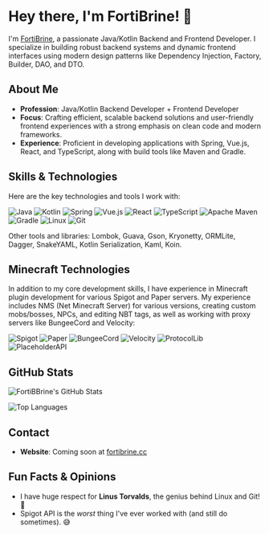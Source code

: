 # Hey there, I'm FortiBrine! 👋

I'm [FortiBrine](https://github.com/FortiBrine), a passionate Java/Kotlin Backend and Frontend Developer. I specialize in building robust backend systems and dynamic frontend interfaces using modern design patterns like Dependency Injection, Factory, Builder, DAO, and DTO.

## About Me
- **Profession**: Java/Kotlin Backend Developer + Frontend Developer
- **Focus**: Crafting efficient, scalable backend solutions and user-friendly frontend experiences with a strong emphasis on clean code and modern frameworks.
- **Experience**: Proficient in developing applications with Spring, Vue.js, React, and TypeScript, along with build tools like Maven and Gradle.

## Skills & Technologies
Here are the key technologies and tools I work with:

![Java](https://img.shields.io/badge/java-%23ED8B00.svg?style=for-the-badge&logo=openjdk&logoColor=white)
![Kotlin](https://img.shields.io/badge/Kotlin-9A00F5.svg?style=for-the-badge&logo=kotlin&logoColor=white)
![Spring](https://img.shields.io/badge/spring-%236DB33F.svg?style=for-the-badge&logo=spring&logoColor=white)
![Vue.js](https://img.shields.io/badge/Vue.js-4FC08D?style=for-the-badge&logo=vue.js&logoColor=white)
![React](https://img.shields.io/badge/React-61DAFB?style=for-the-badge&logo=react&logoColor=black)
![TypeScript](https://img.shields.io/badge/TypeScript-3178C6?style=for-the-badge&logo=typescript&logoColor=white)
![Apache Maven](https://img.shields.io/badge/Apache%20Maven-C71A36?style=for-the-badge&logo=Apache%20Maven&logoColor=white)
![Gradle](https://img.shields.io/badge/Gradle-02303A.svg?style=for-the-badge&logo=Gradle&logoColor=white)
![Linux](https://img.shields.io/badge/Linux-FCC624?style=for-the-badge&logo=linux&logoColor=black)
![Git](https://img.shields.io/badge/Git-F05032?style=for-the-badge&logo=git&logoColor=white)

Other tools and libraries: Lombok, Guava, Gson, Kryonetty, ORMLite, Dagger, SnakeYAML, Kotlin Serialization, Kaml, Koin.

## Minecraft Technologies
In addition to my core development skills, I have experience in Minecraft plugin development for various Spigot and Paper servers. My experience includes NMS (Net Minecraft Server) for various versions, creating custom mobs/bosses, NPCs, and editing NBT tags, as well as working with proxy servers like BungeeCord and Velocity:

![Spigot](https://img.shields.io/badge/Spigot-FF4500?style=for-the-badge&logoColor=white)
![Paper](https://img.shields.io/badge/Paper-1F1F1F?style=for-the-badge&logoColor=white)
![BungeeCord](https://img.shields.io/badge/BungeeCord-00CED1?style=for-the-badge&logoColor=white)
![Velocity](https://img.shields.io/badge/Velocity-1E90FF?style=for-the-badge&logoColor=white)
![ProtocolLib](https://img.shields.io/badge/ProtocolLib-4682B4?style=for-the-badge&logoColor=white)
![PlaceholderAPI](https://img.shields.io/badge/PlaceholderAPI-20B2AA?style=for-the-badge&logoColor=white)

## GitHub Stats
![FortiBBrine's GitHub Stats](https://github-readme-stats.vercel.app/api?username=fortibrine&theme=dark&show_icons=true&hide_border=true&count_private=false)

![Top Languages](https://github-readme-stats.vercel.app/api/top-langs/?username=fortibrine&theme=dark&show_icons=true&hide_border=true&layout=compact)

## Contact
- **Website**: Coming soon at [fortibrine.cc](https://fortibrine.cc) 

## Fun Facts & Opinions
- I have huge respect for **Linus Torvalds**, the genius behind Linux and Git! 🐧
- Spigot API is the *worst* thing I've ever worked with (and still do sometimes). 😅
